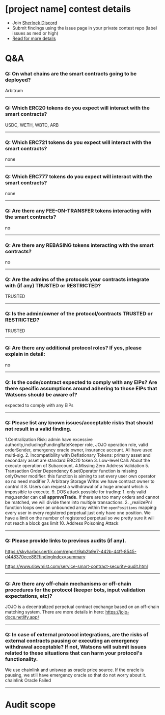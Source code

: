 
# [project name] contest details

- Join [Sherlock Discord](https://discord.gg/MABEWyASkp)
- Submit findings using the issue page in your private contest repo (label issues as med or high)
- [Read for more details](https://docs.sherlock.xyz/audits/watsons)

# Q&A

### Q: On what chains are the smart contracts going to be deployed?
Arbitrum
___

### Q: Which ERC20 tokens do you expect will interact with the smart contracts? 
USDC, WETH, WBTC, ARB
___

### Q: Which ERC721 tokens do you expect will interact with the smart contracts? 
none
___

### Q: Which ERC777 tokens do you expect will interact with the smart contracts? 
none
___

### Q: Are there any FEE-ON-TRANSFER tokens interacting with the smart contracts?

no
___

### Q: Are there any REBASING tokens interacting with the smart contracts?

no
___

### Q: Are the admins of the protocols your contracts integrate with (if any) TRUSTED or RESTRICTED?
TRUSTED
___

### Q: Is the admin/owner of the protocol/contracts TRUSTED or RESTRICTED?
TRUSTED
___

### Q: Are there any additional protocol roles? If yes, please explain in detail:
no
___

### Q: Is the code/contract expected to comply with any EIPs? Are there specific assumptions around adhering to those EIPs that Watsons should be aware of?
expected to comply with any EIPs
___

### Q: Please list any known issues/acceptable risks that should not result in a valid finding.
1.Centralization Risk: admin have excessive authority,including:FundingRateKeeper role, JOJO operation role, valid orderSender, emergency oracle owner, insurance account. All have used multi-sig.
2. Incompatibility with Deflationary Tokens: primary asset and secondary asset are standard ERC20 token
3. Low-level Call: About the execute operation of Subaccount.
4.Missing Zero Address Validation
5. Transaction Order Dependency 
6.setOperator function is missing onlyOwner modifier: this function is aiming to set every user own operator so no need modifier
7. Arbitrary Storage Write: we have contract owner to control it
8. Users can request a withdrawal of a huge amount which is impossible to execute.
9. DOS attack possible for trading: 
    1. only valid msg.sender can call **approveTrade.** If there are too many orders and cannot be matched, we will divide them into multiple transactions.
    2. _realizePnl function loops over an unbounded array within the `openPositions` mapping: every user in every registered perpetual just only have one position. We have a limit on the number of registered perpetual so we pretty sure it will not reach a block gas limit
10. Address Poisoning Attack

___

### Q: Please provide links to previous audits (if any).
https://skyharbor.certik.com/report/9ab2b9e7-442b-44ff-8545-d448370eee88?findingIndex=summary

https://www.slowmist.com/service-smart-contract-security-audit.html
___

### Q: Are there any off-chain mechanisms or off-chain procedures for the protocol (keeper bots, input validation expectations, etc)?
JOJO is a decentralized perpetual contract exchange based on an off-chain matching system. There are more details in here: https://jojo-docs.netlify.app/
___

### Q: In case of external protocol integrations, are the risks of external contracts pausing or executing an emergency withdrawal acceptable? If not, Watsons will submit issues related to these situations that can harm your protocol's functionality.
We use chainlink and uniswap as oracle price source. If the oracle is pausing, we still have emergency oracle so that do not worry about it.
chainlink Oracle Failed
___



# Audit scope
